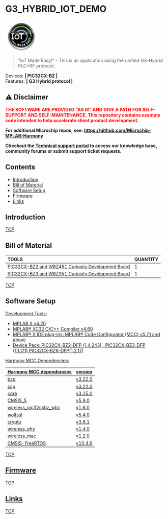 # G3_HYBRID_IOT_DEMO <!-- omit in toc -->

<img src="images/IoT-Made-Easy-Logo.png" width=100>

> "IoT Made Easy!" - This is an application using the unified G3-Hybrid PLC+RF protocol.

Devices: **| PIC32CX-BZ |**<br>
Features: **| G3 Hybrid protocol |**


## ⚠ Disclaimer <!-- omit in toc -->

<p><span style="color:red"><b>
THE SOFTWARE ARE PROVIDED "AS IS" AND GIVE A PATH FOR SELF-SUPPORT AND SELF-MAINTENANCE. This repository contains example code intended to help accelerate client product development. </br>

For additional Microchip repos, see: <a href="https://github.com/Microchip-MPLAB-Harmony" target="_blank">https://github.com/Microchip-MPLAB-Harmony</a>

Checkout the <a href="https://microchipsupport.force.com/s/" target="_blank">Technical support portal</a> to access our knowledge base, community forums or submit support ticket requests.
</span></p></b>

## Contents 

- [Introduction](#introduction)
- [Bill of Material](#bill-of-material)
- [Software Setup](#software-setup)
- [Firmware](#firmware)
- [Links](#links)


## Introduction


[TOP](#contents)

## Bill of Material

| TOOLS | QUANTITY |
| :- | :- |
| [PIC32CX-BZ2 and WBZ451 Curiosity Development Board](https://www.microchip.com/en-us/development-tool/EV96B94A) | 1 |
| [PIC32CX-BZ3 and WBZ351 Curiosity Development Board](https://www.microchip.com/en-us/development-tool/ev19j06a) | 1 |

[TOP](#contents)

## Software Setup
<u>Development Tools:<u>
  - MPLAB X v6.20
  - MPLAB® XC32 C/C++ Compiler v4.60
  - MPLAB® X IDE plug-ins: MPLAB® Code Configurator (MCC) v5.7.1 and above
  - Device Pack: PIC32CX-BZ2-DFP (1.4.243) , PIC32CX-BZ3-DFP (1.1.171),PIC32CX-BZ6-DFP(1.2.17)
	
  <u>Harmony MCC Dependencies:<u>

| Harmony MCC dependencies | version |
| :- | :- |
| bsp | v3.22.0 |
| csp | v3.22.0 |
| core | v3.15.0 |
| CMSIS_5 | v5.9.0 |
| wireless_pic32cxbz_wbz | v1.6.0 |
| wolfssl | v5.4.0 |
| crypto | v3.8.1 |
| wireless_phy | v1.4.0 |
| wireless_mac | v1.2.0 |
| CMSIS-FreeRTOS | v10.4.6 |

[TOP](#contents)

## Firmware
  
[TOP](#contents)

## Links

[TOP](#contents)